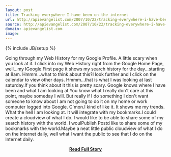 ```yaml
---
layout: post
title: Tracking everywhere I have been on the internet
url: http://apievangelist.com/2007/10/22/tracking-everywhere-i-have-been-on-the-internet/
source: http://apievangelist.com/2007/10/22/tracking-everywhere-i-have-been-on-the-internet/
domain: apievangelist.com
image: 
---
```

{% include JB/setup %}<p>Going through my Web History for my Google Profile. A little scary when you look at it. I click into my Web History right from the Google Home Page, well...my IGoogle.First page it shows my search history for the day...starting at 8am.  Hmmm...what to think about this?I look further and I click on the calendar to view other days.  Hmmm...that is what I was looking at last saturday.If you think about it this is pretty scary.  Google knows where I have been and what I am looking at.You know what I really don't care at this point, maybe someday I will. But really if I do something I don't want someone to know about I am not going to do it on my home or work computer logged into Google. C'mon.I kind of like it.  It shows me my trends.  What the hell I am looking at.  It will integrate with my bookmarks.I could create a cloudview of what I do. I would like to be able to share some of my search history with the world. I woulPublish Postd like to share some of my bookmarks with the world.Maybe a neat little public cloudview of what I do on the Internet daily, well what I want the public to see that I do on the Internet daily.</p>
<center><p><a href="http://apievangelist.com/2007/10/22/tracking-everywhere-i-have-been-on-the-internet/" style='padding:25px; font-sze:18px; font-weight: bold;'>Read Full Story</a></p></center>
